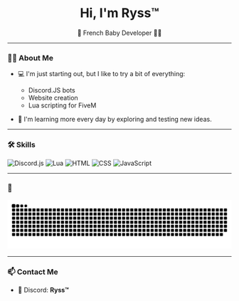 <h1 align="center">Hi, I'm Ryss™</h1>
<p align="center">🍼 French Baby Developer 🧑‍💻</p>

---

### 👨‍💻 About Me

- 💻 I'm just starting out, but I like to try a bit of everything:
  - Discord.JS bots
  - Website creation
  - Lua scripting for FiveM

- 🎯 I'm learning more every day by exploring and testing new ideas.

---

### 🛠️ Skills

![Discord.js](https://img.shields.io/badge/-Discord.js-5865F2?style=flat&logo=discord&logoColor=white)
![Lua](https://img.shields.io/badge/-Lua-000080?style=flat&logo=lua&logoColor=white)
![HTML](https://img.shields.io/badge/-HTML5-E34F26?style=flat&logo=html5&logoColor=white)
![CSS](https://img.shields.io/badge/-CSS3-1572B6?style=flat&logo=css3)
![JavaScript](https://img.shields.io/badge/-JavaScript-F7DF1E?style=flat&logo=javascript&logoColor=black)

---

### 🐍

<p align="center">
  <img src="./gitsnake.svg" alt="My GitHub stats" />
</p>

---

### 📫 Contact Me

- 📍 Discord: **Ryss™**
